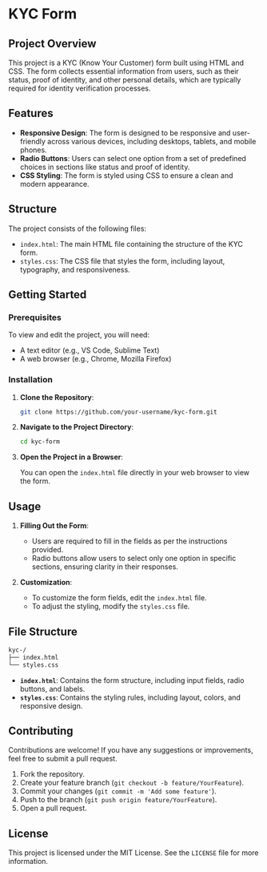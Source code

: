 # KYC Form

## Project Overview

This project is a KYC (Know Your Customer) form built using HTML and CSS. The form collects essential information from users, such as their status, proof of identity, and other personal details, which are typically required for identity verification processes.

## Features

- **Responsive Design**: The form is designed to be responsive and user-friendly across various devices, including desktops, tablets, and mobile phones.
- **Radio Buttons**: Users can select one option from a set of predefined choices in sections like status and proof of identity.
- **CSS Styling**: The form is styled using CSS to ensure a clean and modern appearance.

## Structure

The project consists of the following files:

- `index.html`: The main HTML file containing the structure of the KYC form.
- `styles.css`: The CSS file that styles the form, including layout, typography, and responsiveness.

## Getting Started

### Prerequisites

To view and edit the project, you will need:

- A text editor (e.g., VS Code, Sublime Text)
- A web browser (e.g., Chrome, Mozilla Firefox)

### Installation

1. **Clone the Repository**:

   ```bash
   git clone https://github.com/your-username/kyc-form.git
   ```

2. **Navigate to the Project Directory**:

   ```bash
   cd kyc-form
   ```

3. **Open the Project in a Browser**:

   You can open the `index.html` file directly in your web browser to view the form.

## Usage

1. **Filling Out the Form**:
   - Users are required to fill in the fields as per the instructions provided.
   - Radio buttons allow users to select only one option in specific sections, ensuring clarity in their responses.

2. **Customization**:
   - To customize the form fields, edit the `index.html` file.
   - To adjust the styling, modify the `styles.css` file.

## File Structure
```bash
kyc-/
├── index.html
└── styles.css
```

- **`index.html`**: Contains the form structure, including input fields, radio buttons, and labels.
- **`styles.css`**: Contains the styling rules, including layout, colors, and responsive design.

## Contributing

Contributions are welcome! If you have any suggestions or improvements, feel free to submit a pull request.

1. Fork the repository.
2. Create your feature branch (`git checkout -b feature/YourFeature`).
3. Commit your changes (`git commit -m 'Add some feature'`).
4. Push to the branch (`git push origin feature/YourFeature`).
5. Open a pull request.

## License

This project is licensed under the MIT License. See the `LICENSE` file for more information.
